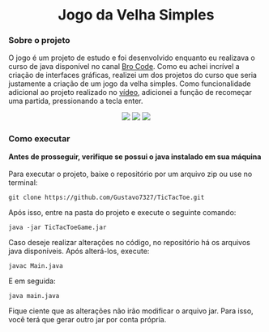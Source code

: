 <h1 align=center>Jogo da Velha Simples</h1>
<h3>Sobre o projeto</h3>
<p>O jogo é um projeto de estudo e foi desenvolvido enquanto eu realizava o curso de java disponível no canal 
  <a href="https://www.youtube.com/@BroCodez">Bro Code</a>.
  Como eu achei incrível a criação de interfaces gráficas, realizei um dos projetos do curso que seria justamente a criação de um jogo da velha simples.
  Como funcionalidade adicional ao projeto realizado no <a href="https://youtu.be/rA7tfvpkw0I?si=xlSet9bnn8LoDDNb">vídeo</a>, 
  adicionei a função de recomeçar uma partida, pressionando a tecla enter.
</p>
<div align=center>
  <img src="https://github.com/Gustavo7327/TicTacToe/assets/139409378/be9f4307-bf6f-4eec-b48d-bb3207391fef">
  <img src="https://github.com/Gustavo7327/TicTacToe/assets/139409378/a178d659-61c8-4956-9b8d-9136b1f0fbfe">
  <img src="https://github.com/Gustavo7327/TicTacToe/assets/139409378/90a645d8-050f-414d-941e-fb2772de2994">
</div>

<h3>Como executar</h3>
<b>Antes de prosseguir, verifique se possui o java instalado em sua máquina</b>
<br><br>
Para executar o projeto, baixe o repositório por um arquivo zip ou use no terminal:

```
git clone https://github.com/Gustavo7327/TicTacToe.git
```

Após isso, entre na pasta do projeto e execute o seguinte comando: 

```
java -jar TicTacToeGame.jar
```
Caso deseje realizar alterações no código, no repositório há os arquivos java disponíveis. Após alterá-los, execute:
```
javac Main.java
```
E em seguida: 
```
java main.java
```
Fique ciente que as alterações não irão modificar o arquivo jar. Para isso, você terá que gerar outro jar por conta própria.
